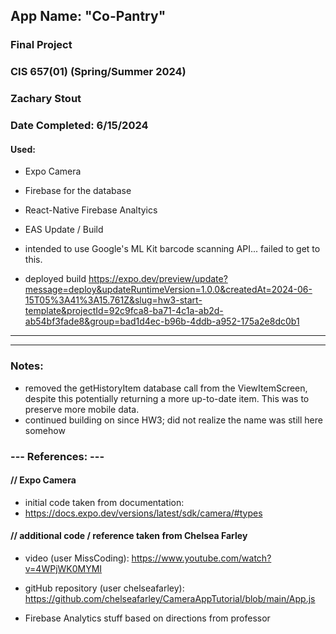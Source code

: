 ## App Name: "Co-Pantry"

### Final Project
### CIS 657(01) (Spring/Summer 2024)
### Zachary Stout
### Date Completed: 6/15/2024

#### Used:
- Expo Camera
- Firebase for the database
- React-Native Firebase Analtyics
- EAS Update / Build
- intended to use Google's ML Kit barcode scanning API... failed to get to this.

- deployed build https://expo.dev/preview/update?message=deploy&updateRuntimeVersion=1.0.0&createdAt=2024-06-15T05%3A41%3A15.761Z&slug=hw3-start-template&projectId=92c9fca8-ba71-4c1a-ab2d-ab54bf3fade8&group=bad1d4ec-b96b-4ddb-a952-175a2e8dc0b1
---------------------------------------------------
---------------------------------------------------

### Notes:
- removed the getHistoryItem database call from the ViewItemScreen, despite this potentially returning a more up-to-date item. This was to preserve more mobile data.
- continued building on since HW3; did not realize the name was still here somehow

####
### --- References: ---
#### // Expo Camera
- initial code taken from documentation:
- https://docs.expo.dev/versions/latest/sdk/camera/#types
####
#### // additional code / reference taken from Chelsea Farley
- video (user MissCoding): https://www.youtube.com/watch?v=4WPjWK0MYMI
- gitHub repository (user chelseafarley): https://github.com/chelseafarley/CameraAppTutorial/blob/main/App.js

- Firebase Analytics stuff based on directions from professor